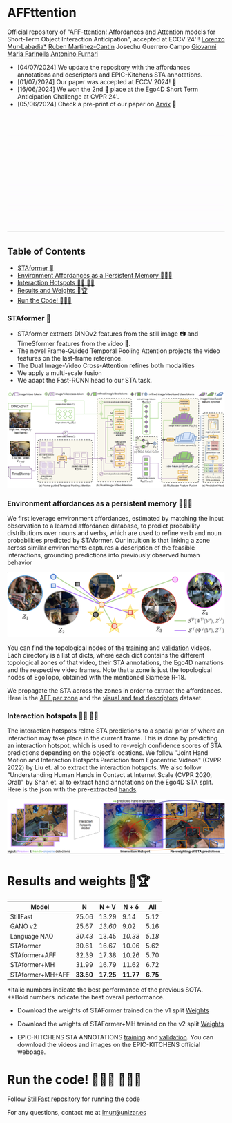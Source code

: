 

# AFFttention
Official repository of "AFF-ttention! Affordances and Attention models for Short-Term Object Interaction Anticipation", accepted at ECCV 24'!!
[Lorenzo Mur-Labadia*](https://sites.google.com/unizar.es/lorenzo-mur-labadia/inicio)
[Ruben Martinez-Cantin](https://webdiis.unizar.es/~rmcantin/)
Josechu Guerrero Campo
[Giovanni Maria Farinella](http://www.dmi.unict.it/~gfarinella)
[Antonino Furnari](https://www.antoninofurnari.it/)

- [04/07/2024] We update the repository with the affordances annotations and descriptors and EPIC-Kitchens STA annotations.
- [01/07/2024] Our paper was accepted at ECCV 2024! 🎉
- [16/06/2024] We won the 2nd 🥈 place at the Ego4D Short Term Anticipation Challenge at CVPR 24'.
- [05/06/2024] Check a pre-print of our paper on [Arvix](https://arxiv.org/pdf/2406.01194) 📃

![Teaser gif](images_GitHub_Affttention/teaser.gif)

## Table of Contents
- [STAformer 🤖](#staformer-)
- [Environment Affordances as a Persistent Memory 🧠💭🧠](#environment-affordances-as-a-persistent-memory-)
- [Interaction Hotspots 🫳🏻 🖐🏻](#interaction-hotspots-)
- [Results and Weights 🥈🏆](#results-and-weights-)
- [Run the Code! 🧑🏽‍💻](#run-the-code-)

### STAformer 🤖

* STAformer extracts DINOv2 features from the still image 📷 and TimeSformer features from the video 🎥.
* The novel Frame-Guided Temporal Pooling Attention projects the video features on the last-frame reference.
* The Dual Image-Video Cross-Attention refines both modalities
* We apply a multi-scale fusion
* We adapt the Fast-RCNN head to our STA task.

![Backbone](images_GitHub_Affttention/architecture.png)

### Environment affordances as a persistent memory 🧠💭🧠

We first leverage environment affordances, estimated by matching the input observation to a learned affordance database, to predict probability distributions over nouns and verbs, which are used to refine verb and noun probabilities predicted by STAformer. Our intuition is that linking a zone across similar environments captures a description of the feasible interactions, grounding predictions into previously observed human behavior

![Env_Aff](images_GitHub_Affttention/env_aff.png)



You can find the topological nodes of the [training](https://drive.google.com/drive/folders/1kMPBrhFyDjICl4I2cvstZGUxJjFg3WQQ?usp=drive_link) and [validation](https://drive.google.com/drive/folders/11ImgNItf6rdvvXOWvNgF1YBTyzSzUn8F?usp=drive_link) videos. Each directory is a list of dicts, where each dict contains the different topological zones of that video, their STA annotations, the Ego4D narrations and the respective video frames. Note that a zone is just the topological nodes of EgoTopo, obtained with the mentioned Siamese R-18.

We propagate the STA across the zones in order to extract the affordances. Here is the [AFF per zone](https://drive.google.com/file/d/1Jf7MjjDZaIkAR-ctu8n7qUBqp0UeJfuV/view?usp=drive_link) and the [visual and text descriptors](https://drive.google.com/drive/folders/1EoD2nMwOC0Vh_aBnUZ4eb6x57DnKJQla?usp=drive_link) dataset.

### Interaction hotspots 🫳🏻 🖐🏻

The interaction hotspots relate STA predictions to a spatial prior of where an interaction may take place in the current frame. This is done by predicting an interaction hotspot, which is used to re-weigh confidence scores of STA predictions depending on the object’s locations. We follow "Joint Hand Motion and Interaction Hotspots Prediction from Egocentric Videos" (CVPR 2022) by Liu et. al to extract the interaction hotspots. We also follow "Understanding Human Hands in Contact at Internet Scale (CVPR 2020, Oral)" by Shan et. al to extract hand annotations on the Ego4D STA split. Here is the json with the pre-extracted [hands](https://drive.google.com/file/d/1AI6a4EwD8QZmJcXcS8ohO2-uGoJAE7uh/view?usp=drive_link).

![Env_Aff](images_GitHub_Affttention/int_hotspots.png)

# Results and weights 🥈🏆

| Model               | N      | N + V  | N + δ  | All  |
|---------------------|--------|--------|--------|------|
| StillFast           | 25.06  | 13.29  | 9.14   | 5.12 |
| GANO v2             | 25.67  | *13.60* | 9.02   | 5.16 |
| Language NAO        | *30.43* | 13.45  | *10.38* | *5.18*|
| STAformer           | 30.61  | 16.67  | 10.06  | 5.62 |
| STAformer+AFF       | 32.39  | 17.38  | 10.26  | 5.70 |
| STAformer+MH        | 31.99  | 16.79  | 11.62  | 6.72 |
| STAformer+MH+AFF    | **33.50**| **17.25**| **11.77**| **6.75**|

*Italic numbers indicate the best performance of the previous SOTA.
**Bold numbers indicate the best overall performance.

- Download the weights of STAFormer trained on the v1 split [Weights](https://drive.google.com/xxxxx)
  
- Download the weights of STAFormer+MH trained on the v2 split [Weights](https://drive.google.com/xxxxx)
  
- EPIC-KITCHENS STA ANNOTATIONS [training](https://drive.google.com/file/d/1VZwi69chFYZbMLJyL8SAu7Q5JbKoyy3Z/view?usp=drive_link) and [validation](https://drive.google.com/file/d/1z01Qp5Sy4UMcAdJZhQNzyGaMn4ds35wj/view?usp=drive_link). You can download the videos and images on the EPIC-KITCHENS official webpage.

# Run the code! 🧑🏽‍💻 🧑🏽‍💻

Follow [StillFast repository](https://github.com/fpv-iplab/stillfast/tree/master) for running the code 

For any questions, contact me at lmur@unizar.es 

